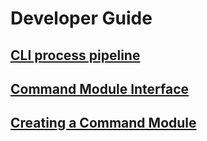 # Developer Guide
## [CLI process pipeline](./cli-process-pipeline.md)
## [Command Module Interface](./command-module-interface.md)
## [Creating a Command Module](./creating-acommand-module.md)
